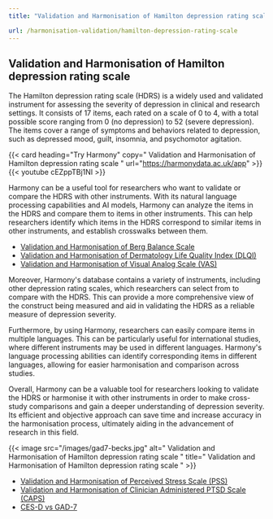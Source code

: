 ```yaml
---
title: "Validation and Harmonisation of Hamilton depression rating scale"

url: /harmonisation-validation/hamilton-depression-rating-scale
---
```


## Validation and Harmonisation of Hamilton depression rating scale

The Hamilton depression rating scale (HDRS) is a widely used and validated instrument for assessing the severity of depression in clinical and research settings. It consists of 17 items, each rated on a scale of 0 to 4, with a total possible score ranging from 0 (no depression) to 52 (severe depression). The items cover a range of symptoms and behaviors related to depression, such as depressed mood, guilt, insomnia, and psychomotor agitation.

{{< card heading="Try Harmony" copy=" Validation and Harmonisation of Hamilton depression rating scale " url="https://harmonydata.ac.uk/app" >}}
{{< youtube cEZppTBj1NI >}}

Harmony can be a useful tool for researchers who want to validate or compare the HDRS with other instruments. With its natural language processing capabilities and AI models, Harmony can analyze the items in the HDRS and compare them to items in other instruments. This can help researchers identify which items in the HDRS correspond to similar items in other instruments, and establish crosswalks between them.

* [Validation and Harmonisation of Berg Balance Scale](/harmonisation-validation/berg-balance-scale)
* [Validation and Harmonisation of Dermatology Life Quality Index (DLQI)](/harmonisation-validation/dermatology-life-quality-index-dlqi)
* [Validation and Harmonisation of Visual Analog Scale (VAS)](/harmonisation-validation/visual-analog-scale-vas)

Moreover, Harmony's database contains a variety of instruments, including other depression rating scales, which researchers can select from to compare with the HDRS. This can provide a more comprehensive view of the construct being measured and aid in validating the HDRS as a reliable measure of depression severity.

Furthermore, by using Harmony, researchers can easily compare items in multiple languages. This can be particularly useful for international studies, where different instruments may be used in different languages. Harmony's language processing abilities can identify corresponding items in different languages, allowing for easier harmonisation and comparison across studies.

Overall, Harmony can be a valuable tool for researchers looking to validate the HDRS or harmonise it with other instruments in order to make cross-study comparisons and gain a deeper understanding of depression severity. Its efficient and objective approach can save time and increase accuracy in the harmonisation process, ultimately aiding in the advancement of research in this field. 


{{< image src="/images/gad7-becks.jpg" alt=" Validation and Harmonisation of Hamilton depression rating scale " title=" Validation and Harmonisation of Hamilton depression rating scale " >}}









* [Validation and Harmonisation of Perceived Stress Scale (PSS)](/harmonisation-validation/perceived-stress-scale-pss)
* [Validation and Harmonisation of Clinician Administered PTSD Scale (CAPS)](/harmonisation-validation/clinician-administered-ptsd-scale-caps)
* [CES-D vs GAD-7](/ces-d-vs-gad-7)